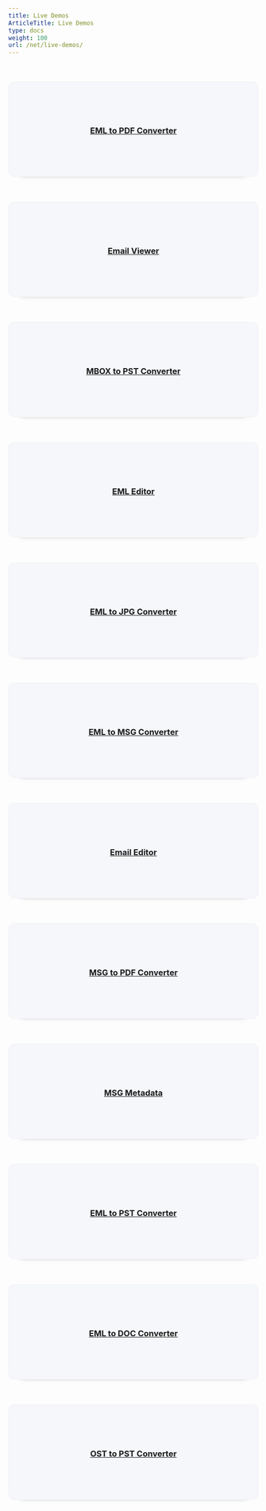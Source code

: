 ```yaml
---
title: Live Demos
ArticleTitle: Live Demos
type: docs
weight: 100
url: /net/live-demos/
---
```


<div class="row">
<div class="col-md-3 tc">
<a href="https://products.aspose.app/email/conversion/eml-to-pdf">
<div class="democard">
<h3 style="text-align: center">
EML to PDF Converter
</h3>
</div>
</a>
</div>

<div class="col-md-3 tc">
<a href="https://products.aspose.app/email/viewer">
<div class="democard">
<h3 style="text-align: center">
Email Viewer
</h3>
</div>
</a>
</div>

<div class="col-md-3 tc">
<a href="https://products.aspose.app/email/conversion/mbox-to-pst">
<div class="democard">
<h3 style="text-align: center">
MBOX to PST Converter
</h3>
</div>
</a>
</div>

<div class="col-md-3 tc">
<a href="https://products.aspose.app/email/editor/eml">
<div class="democard">
<h3 style="text-align: center">
EML Editor
</h3>
</div>
</a>
</div>
</div>

<div class="row">

<div class="col-md-3 tc">
<a href="https://products.aspose.app/email/conversion/eml-to-jpg">
<div class="democard">
<h3 style="text-align: center">
EML to JPG Converter
</h3>
</div>
</a>
</div>

<div class="col-md-3 tc">
<a href="https://products.aspose.app/email/conversion/eml-to-msg">
<div class="democard">
<h3 style="text-align: center">
EML to MSG Converter
</h3>
</div>
</a>
</div>

<div class="col-md-3 tc">
<a href="https://products.aspose.app/email/editor">
<div class="democard">
<h3 style="text-align: center">
Email Editor
</h3>
</div>
</a>
</div>

<div class="col-md-3 tc">
<a href="https://products.aspose.app/email/conversion/msg-to-pdf">
<div class="democard">
<h3 style="text-align: center">
MSG to PDF Converter
</h3>
</div>
</a>
</div>

</div>

<div class="row">

<div class="col-md-3 tc">
<a href="https://products.aspose.app/email/metadata/msg">
<div class="democard">
<h3 style="text-align: center">
MSG Metadata
</h3>
</div>
</a>
</div>

<div class="col-md-3 tc">
<a href="https://products.aspose.app/email/conversion/eml-to-pst">
<div class="democard">
<h3 style="text-align: center">
EML to PST Converter
</h3>
</div>
</a>
</div>

<div class="col-md-3 tc">
<a href="https://products.aspose.app/email/conversion/eml-to-doc">
<div class="democard">
<h3 style="text-align: center">
EML to DOC Converter
</h3>
</div>
</a>
</div>

<div class="col-md-3 tc">
<a href="https://products.aspose.app/email/conversion/ost-to-pst">
<div class="democard">
<h3 style="text-align: center">
OST to PST Converter
</h3>
</div>
</a>
</div>

</div>





<style>
.democard {
    padding: 20px;
    background: #f5f7fb;
    border-radius: 12px;
    min-height: 150px;
    display: flex;
    align-items: center;
    justify-content: center;
    flex-flow: column;
    box-shadow: 0 20px 10px -26px #333;
    border: 1px solid #f2f2f2;
    margin-top: 50px;
}
</style>
